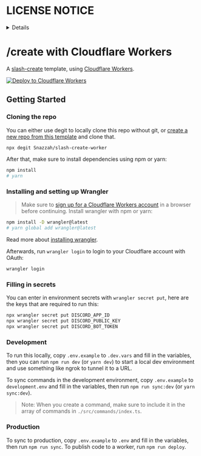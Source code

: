 # LICENSE NOTICE
<details>
  <summary>Details</summary>
  
  _**This**_ repo was cloned from this template: https://github.com/Snazzah/slash-create-worker
  That template is released under the same license as: [`SLASH-CREATE`](https://github.com/Snazzah/slash-create) which is the MIT license.

  <details>
    <summary>Evidence</summary>
    
   ![image](https://github.com/CrazyKidJack/TallyTimer/assets/43480837/8da9b4b9-3d4b-42a3-813b-436698833f32)
   ![image](https://github.com/CrazyKidJack/TallyTimer/assets/43480837/5553d6d8-a7ea-4fa1-bda6-5676d6636c30)
  </details>
  
  Any modifications to the original template code will be tracked by Git. All of those changes are licensed under AGPL-3.0+, the text of which can be found [here](LICENSE).
  
  The text of the MIT license can be found [here](.MIT-LICENSE).
</details>

# /create with Cloudflare Workers

A [slash-create](https://npm.im/slash-create) template, using [Cloudflare Workers](https://workers.cloudflare.com).

[![Deploy to Cloudflare Workers](https://deploy.workers.cloudflare.com/button)](https://deploy.workers.cloudflare.com/?url=https://github.com/Snazzah/slash-create-worker)

## Getting Started
### Cloning the repo
You can either use degit to locally clone this repo without git, or [create a new repo from this template](https://github.com/Snazzah/slash-create-worker/generate) and clone that.
```sh
npx degit Snazzah/slash-create-worker
```

After that, make sure to install dependencies using npm or yarn:
```sh
npm install
# yarn
```
### Installing and setting up Wrangler
> Make sure to [sign up for a Cloudflare Workers account](https://dash.cloudflare.com/sign-up/workers) in a browser before continuing.
Install wrangler with npm or yarn:
```sh
npm install -D wrangler@latest
# yarn global add wrangler@latest
```
Read more about [installing wrangler](https://developers.cloudflare.com/workers/cli-wrangler/install-update).

Afterwards, run `wrangler login` to login to your Cloudflare account with OAuth:
```sh
wrangler login
```

### Filling in secrets
You can enter in environment secrets with `wrangler secret put`, here are the keys that are required to run this:
```sh
npx wrangler secret put DISCORD_APP_ID
npx wrangler secret put DISCORD_PUBLIC_KEY
npx wrangler secret put DISCORD_BOT_TOKEN
```

### Development
To run this locally, copy `.env.example` to `.dev.vars` and fill in the variables, then you can run `npm run dev` (or `yarn dev`) to start a local dev environment and use something like ngrok to tunnel it to a URL.

To sync commands in the development environment, copy `.env.example` to `development.env` and fill in the variables, then run `npm run sync:dev` (or `yarn sync:dev`).

> Note: When you create a command, make sure to include it in the array of commands in `./src/commands/index.ts`.

### Production
To sync to production, copy `.env.example` to `.env` and fill in the variables, then run `npm run sync`. To publish code to a worker, run `npm run deploy`.

